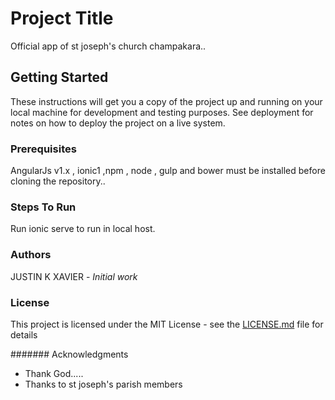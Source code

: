 # Project Title

Official app of st joseph's church champakara..

## Getting Started

These instructions will get you a copy of the project up and running on your local machine for development and testing purposes. See deployment for notes on how to deploy the project on a live system.

### Prerequisites

AngularJs v1.x , ionic1 ,npm , node , gulp and bower must be installed before cloning the repository..
### Steps To Run

Run ionic serve to run in local host.

### Authors

JUSTIN K XAVIER - *Initial work* 

### License

This project is licensed under the MIT License - see the [LICENSE.md](LICENSE.md) file for details

####### Acknowledgments
* Thank God.....
* Thanks to st joseph's parish members
